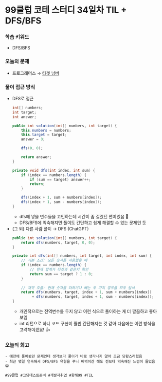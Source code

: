 # 99클럽 코테 스터디 34일차 TIL + DFS/BFS

### 학습 키워드
- DFS/BFS

### 오늘의 문제
- 프로그래머스 → [타겟 넘버](https://school.programmers.co.kr/learn/courses/30/lessons/43165)

### 풀이 접근 방식
- DFS로 접근
  ```java
  int[] numbers;
  int target;
  int answer;

  public int solution(int[] numbers, int target) {
      this.numbers = numbers;
      this.target = target;
      answer = 0;

      dfs(0, 0);

      return answer;
  }

  private void dfs(int index, int sum) {
      if (index == numbers.length) {
          if (sum == target) answer++;
          return;
      }

      dfs(index + 1, sum + numbers[index]);
      dfs(index + 1, sum - numbers[index]);
  }
  ```
  - dfs에 넣을 변수들을 고민하는데 시간이 좀 걸렸던 편이었음 🤔 
  - DFS/BFS에 익숙해지면 풀이도 간단하고 쉽게 해결할 수 있는 문제인 듯
- (그 외) 다른 사람 풀이 → DFS (ChatGPT)
  ```java
  public int solution(int[] numbers, int target) {
      return dfs(numbers, target, 0, 0);
  }

  private int dfs(int[] numbers, int target, int index, int sum) {
      // 기본 조건: 모든 숫자를 사용했을 때
      if (index == numbers.length) {
          // 현재 합계가 타겟과 같은지 확인
          return sum == target ? 1 : 0;
      }
      
      // 재귀 호출: 현재 숫자를 더하거나 빼는 두 가지 경우를 모두 탐색
      return dfs(numbers, target, index + 1, sum + numbers[index])
           + dfs(numbers, target, index + 1, sum - numbers[index]);
  }
  ```
  - 개인적으로는 전역변수를 두지 않고 이런 식으로 풀이하는 게 더 깔끔하고 좋아보임
  - int 리턴으로 하니 코드 구현이 훨씬 간단해지는 것 같아 다음에는 이런 방식을 고려해야겠음! 👍
### 오늘의 회고 
    - 예전에 풀어봤던 문제인데 생각보다 풀이가 바로 생각나지 않아 조금 당황스러웠음
    - 최근 몇일 연속해서 DFS/BFS 유형을 푸니 버벅이긴 해도 전보다 익숙해진 느낌이 들었음 😁

``#99클럽 #코딩테스트준비 #개발자취업 #항해99 #TIL``